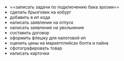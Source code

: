 * ==записать задачи по подключению бака эрозии==
* сделать брызговик на кобург
* добавить в ип кода
* написать заявление на отпуск
* написать заявление на увольнение
* составить договор 
* оформить флешку для налоговой ип
* оценить цены на маркетплейсах болта и лайна
* сфотографировать товар
* написать карточки
